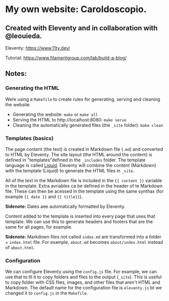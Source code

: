 # My own website: Caroldoscopio. 

## Created with Eleventy and in collaboration with @leouieda.

Eleventy: https://www.11ty.dev/

Tutorial: https://www.filamentgroup.com/lab/build-a-blog/

## Notes:

### Generating the HTML

Weŕe using a `Makefile` to create rules for generating, serving and cleaning the website.

* Generating the website: `make` or `make all`
* Serving the HTML to http://localhost:8080: `make serve`
* Cleaning the automatically generated files (the `_site` folder): `make clean`

### Templates (basics)

The page content (the text) is created in Markdown file (`.md`) and converted to HTML by Eleventy. The site layout (the HTML around the content) is defined in "templates"defined in the `_includes` folder. The template language is called [Liquid](https://shopify.github.io/liquid/). Eleventy will combine the content (Markdown) with the template (Liquid) to generate the HTML files in `_site`.

All of the text in the Markdown file is included in the `{{ content }}` variable in the template. Extra avriables ca be defined in the header of te Markdown file. These can then be acessed in the template using the same synthax (for example `{{ date }}` and `{{ title}}`).

**Sidenote:** Dates aee automatically formatted by Eleventy.

Content added to the template is inserted into every page that uses that template. We can use this to generate headers and footers that are the same for all pages, for example.

**Sidenote:** Markdown files not called `index.md` are transformed into a folder + `index.html` file. For example, `about.md` becomes `about/index.html` instead of `about.html`.

### Configuration

We can configure Eleventy using the `config.js` file. For example, we can use that to tll it to copy folders and files to the output (`_site`). This is useful to copy folder with CSS files, images, and other files that aren't HTML and Markdown. The default name for the configuration file is `eleventy.js` bt we changed it to `config.js` in the `Makefile`.
